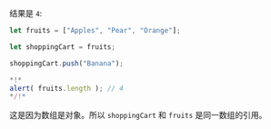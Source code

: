 结果是 `4`:


```js run
let fruits = ["Apples", "Pear", "Orange"];

let shoppingCart = fruits;

shoppingCart.push("Banana");

*!*
alert( fruits.length ); // 4
*/!*
```

这是因为数组是对象。所以 `shoppingCart` 和 `fruits` 是同一数组的引用。


